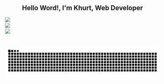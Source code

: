 <h2 align="center">Hello Word!, I'm Khurt, Web Developer</h2>



![](https://github-readme-stats.vercel.app/api?username=khurt212&theme=dark&hide_border=false&include_all_commits=true&count_private=false)<br/>
![](https://nirzak-streak-stats.vercel.app/?user=khurt212&theme=dark&hide_border=false)<br/>
![](https://github-readme-stats.vercel.app/api/top-langs/?username=khurt212&theme=dark&hide_border=false&include_all_commits=true&count_private=false&layout=compact)

<!-- Proudly created with GPRM ( https://gprm.itsvg.in ) -->


###

<br clear="both">

<img src="https://raw.githubusercontent.com/khurt212/khurt212/output/snake.svg" alt="Snake animation" />

###




